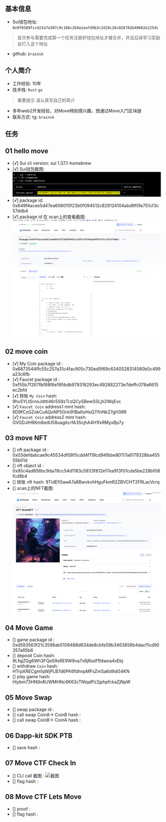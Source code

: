 ## 基本信息
- Sui钱包地址: `0x9f0389fccd23a7a307c9c18bc2b9a1eafd9b3c2d28c26c026781b40602e225dc`
> 首次参与需要完成第一个任务注册好钱包地址才被合并，并且后续学习奖励会打入这个地址
- github: `brainsk`

## 个人简介
- 工作经验: 10年
- 技术栈: `Rust` `go`
> 重要提示 请认真写自己的简介
- 多年web2开发经验，对Move特别感兴趣，想通过Move入门区块链
- 联系方式: tg: `brainsk` 

## 任务

##   01 hello move  
- [√] Sui cli version: sui 1.37.1-homebrew
- [√] Sui钱包截图: ![Sui钱包截图](./images/sui-version-and-wallet-address.png)
- [√] package id: 0x649f4acee5d47ea606010f23b0f094512c829124104abd9f0fe751cf3c57ddb4
- [√] package id 在 scan上的查看截图:![Scan截图](./images/scan.png)

##   02 move coin
- [√] My Coin package id : 0x6873544ffc55c257a31c4fac905c730ed5f69c6340528314580b0c499a23c6fb
- [√] Faucet package id : 0xf55b7f267fbf88f6e195bdb979316293ec492882273e7deffc078a6615ec2bfd
- [√] 转账 `My Coin` hash: 9hxSYLtSrnnJdtti46r5S9zTrzQCySBewSSLjh2WqEvc
- [√] `Faucet Coin` address1 mint hash: 6D9fCzGZokCuAQoNP5Grki91Ba6oHsQ7i1nNk27gH38R
- [√] `Faucet Coin` address2 mint hash: GVGDJiH6Km8edU58uagitcrfA35cjhA4H1fxRMyxBp7y

##   03 move NFT
- [] nft package id : 0x03defdabcae9c45534df08f5cdd4f119cd94fbbe80117a6179328ba45555b01d
- [] nft object id :  0x95c4ad856bc9da78cc54d1183c5933f812e17ea913f01cda5be228bf08fcd8b4
- [] 转账 nft  hash: 9TidEfi5awA7a8BwvkvhHguFkmR2ZBVCHT2FRLacVcrq
- [] scan上的NFT截图:![Scan截图](./images/nft.png)

##   04 Move Game
- [] game package id : 0xd593563f21c3598ab5109488d634de8cbfe59b3463856b4dacf1cd90357a65b6
- [] deposit Coin hash:  9LfqjZQg6Wh3FQeS9sRE9W9va7x6jRsdf1fdwoa4xEbj
- [] withdraw `Coin` hash: HTrpXRECgm1qWjPLB7d6PK6fdhnpMFsZmSa6d9di54KN
- [] play game hash: Hiybm73HN9n8UWMHNc6K63cTNtqdPz2jphpfckaZjNpW

##   05 Move Swap
- [] swap package id :
- [] call swap CoinA-> CoinB  hash :
- [] call swap CoinB-> CoinA  hash :

##   06 Dapp-kit SDK PTB
- [] save hash :

##   07 Move CTF Check In
- [] CLI call 截图 : ![截图](./images/你的图片地址)
- [] flag hash :

##   08 Move CTF Lets Move
- [] proof : 
- [] flag hash :
